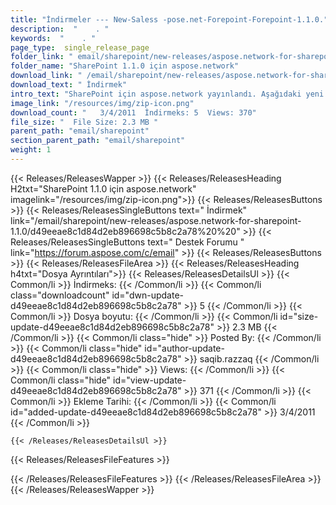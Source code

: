 ```yaml
---
title: "İndirmeler --- New-Saless -pose.net-Forepoint-Forepoint-1.1.0." 
description:  "    . " 
keywords:  "    . " 
page_type:  single_release_page
folder_link: " email/sharepoint/new-releases/aspose.network-for-sharepoint-1.1.0/"
folder_name: "SharePoint 1.1.0 için aspose.network"
download_link: " /email/sharepoint/new-releases/aspose.network-for-sharepoint-1.1.0/d49eeae8c1d84d2eb896698c5b8c2a78"
download_text: " İndirmek"
intro_text: "SharePoint için aspose.network yayınlandı. Aşağıdaki yeni f ..."
image_link: "/resources/img/zip-icon.png"
download_count: "   3/4/2011  İndirmeks: 5  Views: 370"
file_size: "  File Size: 2.3 MB "
parent_path: "email/sharepoint"
section_parent_path: "email/sharepoint"
weight: 1
---
```


{{< Releases/ReleasesWapper >}}
  {{< Releases/ReleasesHeading H2txt="SharePoint 1.1.0 için aspose.network" imagelink="/resources/img/zip-icon.png">}}
  {{< Releases/ReleasesButtons >}}
    {{< Releases/ReleasesSingleButtons text=" İndirmek" link="/email/sharepoint/new-releases/aspose.network-for-sharepoint-1.1.0/d49eeae8c1d84d2eb896698c5b8c2a78%20%20" >}}
    {{< Releases/ReleasesSingleButtons text=" Destek Forumu " link="https://forum.aspose.com/c/email" >}}
  {{< Releases/ReleasesButtons >}}
  {{< Releases/ReleasesFileArea >}}
    {{< Releases/ReleasesHeading h4txt="Dosya Ayrıntıları">}}
    {{< Releases/ReleasesDetailsUl >}}
            {{< Common/li  >}} İndirmeks: {{< /Common/li >}} 
      {{< Common/li class="downloadcount" id="dwn-update-d49eeae8c1d84d2eb896698c5b8c2a78" >}} 5 {{< /Common/li >}} 
      {{< Common/li  >}} Dosya boyutu: {{< /Common/li >}} 
      {{< Common/li id="size-update-d49eeae8c1d84d2eb896698c5b8c2a78" >}} 2.3 MB {{< /Common/li >}} 
      {{< Common/li  class="hide" >}} Posted By: {{< /Common/li >}} 
      {{< Common/li class="hide" id="author-update-d49eeae8c1d84d2eb896698c5b8c2a78" >}} saqib.razzaq {{< /Common/li >}} 
      {{< Common/li class="hide"  >}} Views: {{< /Common/li >}} 
      {{< Common/li class="hide" id="view-update-d49eeae8c1d84d2eb896698c5b8c2a78" >}} 371 {{< /Common/li >}} 
      {{< Common/li  >}} Ekleme Tarihi: {{< /Common/li >}} 
      {{< Common/li id="added-update-d49eeae8c1d84d2eb896698c5b8c2a78" >}} 3/4/2011 {{< /Common/li >}} 

    {{< /Releases/ReleasesDetailsUl >}}

  {{< Releases/ReleasesFileFeatures >}}
      
  {{< /Releases/ReleasesFileFeatures >}}
 {{< /Releases/ReleasesFileArea >}}
{{< /Releases/ReleasesWapper >}}


